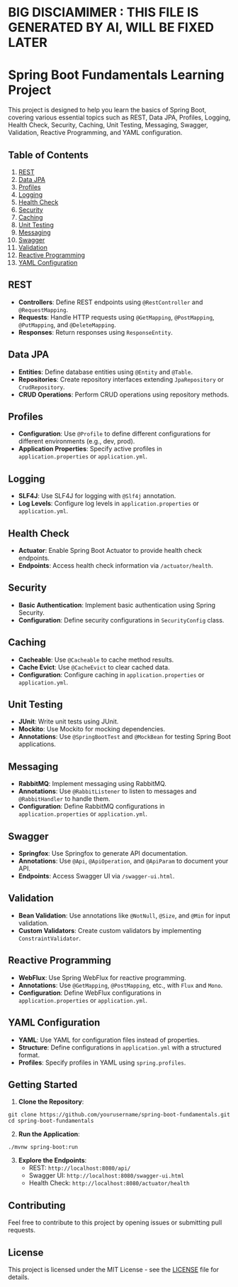 # BIG DISClAMIMER : THIS FILE IS GENERATED BY AI, WILL BE FIXED LATER 

# Spring Boot Fundamentals Learning Project

This project is designed to help you learn the basics of Spring Boot, covering various essential topics such as REST, Data JPA, Profiles, Logging, Health Check, Security, Caching, Unit Testing, Messaging, Swagger, Validation, Reactive Programming, and YAML configuration.

## Table of Contents

1. [REST](#rest)
2. [Data JPA](#data-jpa)
3. [Profiles](#profiles)
4. [Logging](#logging)
5. [Health Check](#health-check)
6. [Security](#security)
7. [Caching](#caching)
8. [Unit Testing](#unit-testing)
9. [Messaging](#messaging)
10. [Swagger](#swagger)
11. [Validation](#validation)
12. [Reactive Programming](#reactive-programming)
13. [YAML Configuration](#yaml-configuration)

## REST

- **Controllers**: Define REST endpoints using `@RestController` and `@RequestMapping`.
- **Requests**: Handle HTTP requests using `@GetMapping`, `@PostMapping`, `@PutMapping`, and `@DeleteMapping`.
- **Responses**: Return responses using `ResponseEntity`.

## Data JPA

- **Entities**: Define database entities using `@Entity` and `@Table`.
- **Repositories**: Create repository interfaces extending `JpaRepository` or `CrudRepository`.
- **CRUD Operations**: Perform CRUD operations using repository methods.

## Profiles

- **Configuration**: Use `@Profile` to define different configurations for different environments (e.g., dev, prod).
- **Application Properties**: Specify active profiles in `application.properties` or `application.yml`.

## Logging

- **SLF4J**: Use SLF4J for logging with `@Slf4j` annotation.
- **Log Levels**: Configure log levels in `application.properties` or `application.yml`.

## Health Check

- **Actuator**: Enable Spring Boot Actuator to provide health check endpoints.
- **Endpoints**: Access health check information via `/actuator/health`.

## Security

- **Basic Authentication**: Implement basic authentication using Spring Security.
- **Configuration**: Define security configurations in `SecurityConfig` class.

## Caching

- **Cacheable**: Use `@Cacheable` to cache method results.
- **Cache Evict**: Use `@CacheEvict` to clear cached data.
- **Configuration**: Configure caching in `application.properties` or `application.yml`.

## Unit Testing

- **JUnit**: Write unit tests using JUnit.
- **Mockito**: Use Mockito for mocking dependencies.
- **Annotations**: Use `@SpringBootTest` and `@MockBean` for testing Spring Boot applications.

## Messaging

- **RabbitMQ**: Implement messaging using RabbitMQ.
- **Annotations**: Use `@RabbitListener` to listen to messages and `@RabbitHandler` to handle them.
- **Configuration**: Define RabbitMQ configurations in `application.properties` or `application.yml`.

## Swagger

- **Springfox**: Use Springfox to generate API documentation.
- **Annotations**: Use `@Api`, `@ApiOperation`, and `@ApiParam` to document your API.
- **Endpoints**: Access Swagger UI via `/swagger-ui.html`.

## Validation

- **Bean Validation**: Use annotations like `@NotNull`, `@Size`, and `@Min` for input validation.
- **Custom Validators**: Create custom validators by implementing `ConstraintValidator`.

## Reactive Programming

- **WebFlux**: Use Spring WebFlux for reactive programming.
- **Annotations**: Use `@GetMapping`, `@PostMapping`, etc., with `Flux` and `Mono`.
- **Configuration**: Define WebFlux configurations in `application.properties` or `application.yml`.

## YAML Configuration

- **YAML**: Use YAML for configuration files instead of properties.
- **Structure**: Define configurations in `application.yml` with a structured format.
- **Profiles**: Specify profiles in YAML using `spring.profiles`.

## Getting Started

1. **Clone the Repository**:
```
git clone https://github.com/yourusername/spring-boot-fundamentals.git
cd spring-boot-fundamentals
```
2. **Run the Application**:
```
./mvnw spring-boot:run
```
3. **Explore the Endpoints**:
   - REST: `http://localhost:8080/api/`
   - Swagger UI: `http://localhost:8080/swagger-ui.html`
   - Health Check: `http://localhost:8080/actuator/health`

## Contributing

Feel free to contribute to this project by opening issues or submitting pull requests.

## License

This project is licensed under the MIT License - see the [LICENSE](LICENSE) file for details.